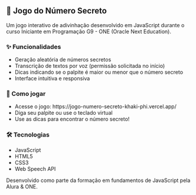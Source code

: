 ## 🎯 Jogo do Número Secreto
Um jogo interativo de adivinhação desenvolvido em JavaScript durante o curso Iniciante em Programação G9 - ONE (Oracle Next Education).

### ✨ Funcionalidades
<ul>
  <li>Geração aleatória de números secretos</li>
  <li>Transcrição de textos por voz (permissão solicitada no início)</li>
  <li>Dicas indicando se o palpite é maior ou menor que o número secreto</li>
  <li>Interface intuitiva e responsiva</li>
</ul>

### 🚀 Como jogar
<ul>
  <li>Acesse o jogo: https://jogo-numero-secreto-khaki-phi.vercel.app/</li>
  <li>Diga seu palpite ou use o teclado virtual</li>
  <li>Use as dicas para encontrar o número secreto!</li>
</ul>

### 🛠️ Tecnologias
<ul>
  <li>JavaScript</li>
  <li>HTML5</li>
  <li>CSS3</li>
  <li>Web Speech API</li>
</ul>








Desenvolvido como parte da formação em fundamentos de JavaScript pela Alura & ONE.

